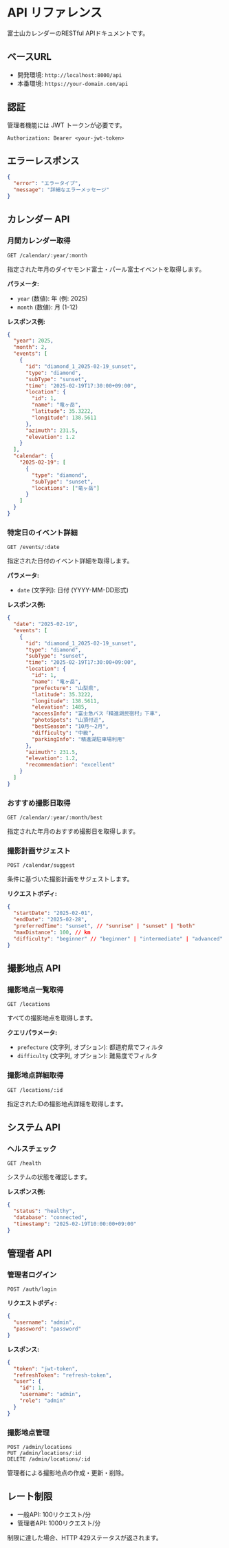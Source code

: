 # API リファレンス

富士山カレンダーのRESTful APIドキュメントです。

## ベースURL

- 開発環境: `http://localhost:8000/api`
- 本番環境: `https://your-domain.com/api`

## 認証

管理者機能には JWT トークンが必要です。

```http
Authorization: Bearer <your-jwt-token>
```

## エラーレスポンス

```json
{
  "error": "エラータイプ",
  "message": "詳細なエラーメッセージ"
}
```

## カレンダー API

### 月間カレンダー取得

```http
GET /calendar/:year/:month
```

指定された年月のダイヤモンド富士・パール富士イベントを取得します。

**パラメータ:**
- `year` (数値): 年 (例: 2025)
- `month` (数値): 月 (1-12)

**レスポンス例:**
```json
{
  "year": 2025,
  "month": 2,
  "events": [
    {
      "id": "diamond_1_2025-02-19_sunset",
      "type": "diamond",
      "subType": "sunset", 
      "time": "2025-02-19T17:30:00+09:00",
      "location": {
        "id": 1,
        "name": "竜ヶ岳",
        "latitude": 35.3222,
        "longitude": 138.5611
      },
      "azimuth": 231.5,
      "elevation": 1.2
    }
  ],
  "calendar": {
    "2025-02-19": [
      {
        "type": "diamond",
        "subType": "sunset",
        "locations": ["竜ヶ岳"]
      }
    ]
  }
}
```

### 特定日のイベント詳細

```http
GET /events/:date
```

指定された日付のイベント詳細を取得します。

**パラメータ:**
- `date` (文字列): 日付 (YYYY-MM-DD形式)

**レスポンス例:**
```json
{
  "date": "2025-02-19",
  "events": [
    {
      "id": "diamond_1_2025-02-19_sunset",
      "type": "diamond",
      "subType": "sunset",
      "time": "2025-02-19T17:30:00+09:00",
      "location": {
        "id": 1,
        "name": "竜ヶ岳",
        "prefecture": "山梨県",
        "latitude": 35.3222,
        "longitude": 138.5611,
        "elevation": 1485,
        "accessInfo": "富士急バス「精進湖民宿村」下車",
        "photoSpots": "山頂付近",
        "bestSeason": "10月〜2月",
        "difficulty": "中級",
        "parkingInfo": "精進湖駐車場利用"
      },
      "azimuth": 231.5,
      "elevation": 1.2,
      "recommendation": "excellent"
    }
  ]
}
```

### おすすめ撮影日取得

```http
GET /calendar/:year/:month/best
```

指定された年月のおすすめ撮影日を取得します。

### 撮影計画サジェスト

```http
POST /calendar/suggest
```

条件に基づいた撮影計画をサジェストします。

**リクエストボディ:**
```json
{
  "startDate": "2025-02-01",
  "endDate": "2025-02-28",
  "preferredTime": "sunset", // "sunrise" | "sunset" | "both"
  "maxDistance": 100, // km
  "difficulty": "beginner" // "beginner" | "intermediate" | "advanced"
}
```

## 撮影地点 API

### 撮影地点一覧取得

```http
GET /locations
```

すべての撮影地点を取得します。

**クエリパラメータ:**
- `prefecture` (文字列, オプション): 都道府県でフィルタ
- `difficulty` (文字列, オプション): 難易度でフィルタ

### 撮影地点詳細取得

```http
GET /locations/:id
```

指定されたIDの撮影地点詳細を取得します。

## システム API

### ヘルスチェック

```http
GET /health
```

システムの状態を確認します。

**レスポンス例:**
```json
{
  "status": "healthy",
  "database": "connected",
  "timestamp": "2025-02-19T10:00:00+09:00"
}
```

## 管理者 API

### 管理者ログイン

```http
POST /auth/login
```

**リクエストボディ:**
```json
{
  "username": "admin",
  "password": "password"
}
```

**レスポンス:**
```json
{
  "token": "jwt-token",
  "refreshToken": "refresh-token",
  "user": {
    "id": 1,
    "username": "admin",
    "role": "admin"
  }
}
```

### 撮影地点管理

```http
POST /admin/locations
PUT /admin/locations/:id
DELETE /admin/locations/:id
```

管理者による撮影地点の作成・更新・削除。

## レート制限

- 一般API: 100リクエスト/分
- 管理者API: 1000リクエスト/分

制限に達した場合、HTTP 429ステータスが返されます。